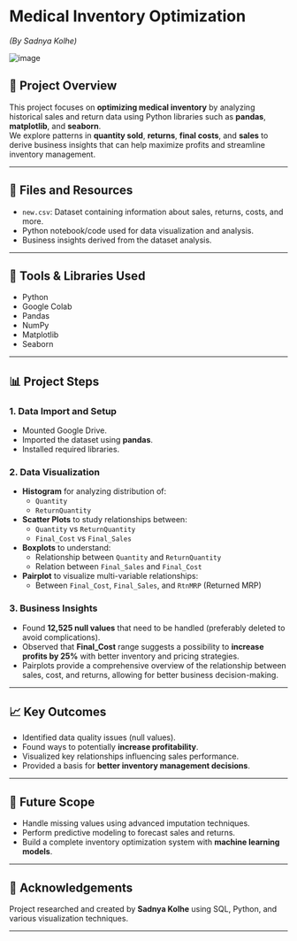 
# Medical Inventory Optimization  
*(By Sadnya Kolhe)*

![image](https://github.com/user-attachments/assets/51db2431-97b4-4c28-a5f9-6120a3258fee)

## 📄 Project Overview
This project focuses on **optimizing medical inventory** by analyzing historical sales and return data using Python libraries such as **pandas**, **matplotlib**, and **seaborn**.  
We explore patterns in **quantity sold**, **returns**, **final costs**, and **sales** to derive business insights that can help maximize profits and streamline inventory management.

---

## 📂 Files and Resources
- `new.csv`: Dataset containing information about sales, returns, costs, and more.
- Python notebook/code used for data visualization and analysis.
- Business insights derived from the dataset analysis.

---

## 🔧 Tools & Libraries Used
- Python
- Google Colab
- Pandas
- NumPy
- Matplotlib
- Seaborn

---

## 📊 Project Steps

### 1. Data Import and Setup
- Mounted Google Drive.
- Imported the dataset using **pandas**.
- Installed required libraries.

### 2. Data Visualization
- **Histogram** for analyzing distribution of:
  - `Quantity`
  - `ReturnQuantity`
- **Scatter Plots** to study relationships between:
  - `Quantity` vs `ReturnQuantity`
  - `Final_Cost` vs `Final_Sales`
- **Boxplots** to understand:
  - Relationship between `Quantity` and `ReturnQuantity`
  - Relation between `Final_Sales` and `Final_Cost`
- **Pairplot** to visualize multi-variable relationships:
  - Between `Final_Cost`, `Final_Sales`, and `RtnMRP` (Returned MRP)

### 3. Business Insights
- Found **12,525 null values** that need to be handled (preferably deleted to avoid complications).
- Observed that **Final_Cost** range suggests a possibility to **increase profits by 25%** with better inventory and pricing strategies.
- Pairplots provide a comprehensive overview of the relationship between sales, cost, and returns, allowing for better business decision-making.

---

## 📈 Key Outcomes
- Identified data quality issues (null values).
- Found ways to potentially **increase profitability**.
- Visualized key relationships influencing sales performance.
- Provided a basis for **better inventory management decisions**.

---

## 🚀 Future Scope
- Handle missing values using advanced imputation techniques.
- Perform predictive modeling to forecast sales and returns.
- Build a complete inventory optimization system with **machine learning models**.

---

## 🤝 Acknowledgements
Project researched and created by **Sadnya Kolhe** using SQL, Python, and various visualization techniques.

---
